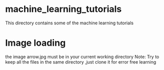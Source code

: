 # machine_learning_tutorials   
This directory contains some of the machine learning tutorials
# Image loading  
  the image arrow.jpg must be in your current working directory
Note: Try to keep all the files in the same directory ,just clone it for error free learning  
  
 
